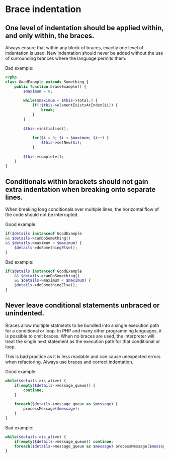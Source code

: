 # Brace indentation

## One level of indentation should be applied within, and only within, the braces.

Always ensure that within any block of braces, exactly one level of indentation is used. New indentation should never be added without the use of surrounding brances where the language permits them.

Bad example: 

```php
<?php
class GoodExample extends Something {
	public function braceExample() {
		$maximum = 0;
		
		while($maximum < $this->total;) {
			if(!$this->elementExistsAtIndex($i)) {
				break;
			}
		}
		
		$this->initialise();
		
			for($i = 0; $i < $maximum; $i++) {
				$this->setNew($i);
			}
			
		$this->complete();
	}
}
```

## Conditionals within brackets should not gain extra indentation when breaking onto separate lines.

When breaking long conditionals over multiple lines, the horizontal flow of the code should not be interrupted.

Good example:

```php
if($details instanceof GoodExample
&& $details->canDoSomething()
&& $details->maximum < $maximum) {
	$details->doSomethingElse();
}
```

Bad example:

```php
if($details instanceof GoodExample
	&& $details->canDoSomething()
	&& $details->maximum < $maximum) {
	$details->doSomethingElse();
}
```

## Never leave conditional statements unbraced or unindented.

Braces allow multiple statments to be bundled into a single execution path for a conditional or loop. In PHP and many other programming languages, it is possible to omit braces. When no braces are used, the interpreter will treat the single next statement as the execution path for that conditional or loop.

This is bad practice as it is less readable and can cause unexpected errors when refactoring. Always use braces and correct indentation.

Good example:

```php
while($details->is_alive) {
	if(empty($details->message_queue)) {
		continue;
	}
	
	foreach($details->message_queue as $message) {
		processMessage($message);
	}
}
```

Bad example:

```php
while($details->is_alive) {
	if(empty($details->message_queue)) continue;
	foreach($details->message_queue as $message) processMessage($message);
}
```

